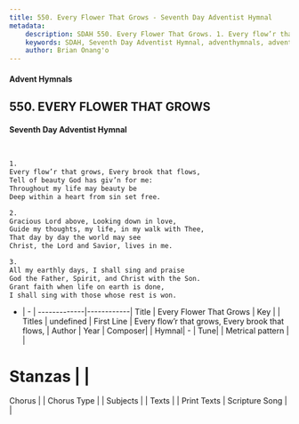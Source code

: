 ```yaml
---
title: 550. Every Flower That Grows - Seventh Day Adventist Hymnal
metadata:
    description: SDAH 550. Every Flower That Grows. 1. Every flow’r that grows, Every brook that flows, Tell of beauty God has giv’n for me: Throughout my life may beauty be Deep within a heart from sin set free.
    keywords: SDAH, Seventh Day Adventist Hymnal, adventhymnals, advent hymnals, Every Flower That Grows, Every flow’r that grows, Every brook that flows, 
    author: Brian Onang'o
---
```


#### Advent Hymnals
## 550. EVERY FLOWER THAT GROWS
#### Seventh Day Adventist Hymnal

```txt


1.
Every flow’r that grows, Every brook that flows,
Tell of beauty God has giv’n for me:
Throughout my life may beauty be
Deep within a heart from sin set free.

2.
Gracious Lord above, Looking down in love,
Guide my thoughts, my life, in my walk with Thee,
That day by day the world may see
Christ, the Lord and Savior, lives in me.

3.
All my earthly days, I shall sing and praise
God the Father, Spirit, and Christ with the Son.
Grant faith when life on earth is done,
I shall sing with those whose rest is won.


```

- |   -  |
-------------|------------|
Title | Every Flower That Grows |
Key |  |
Titles | undefined |
First Line | Every flow’r that grows, Every brook that flows, |
Author | 
Year | 
Composer|  |
Hymnal|  - |
Tune|  |
Metrical pattern | |
# Stanzas |  |
Chorus |  |
Chorus Type |  |
Subjects |  |
Texts |  |
Print Texts | 
Scripture Song |  |
  

